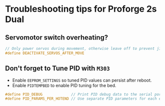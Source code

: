 # Troubleshooting tips for Proforge 2s Dual

## Servomotor switch overheating?
```cpp
// Only power servos during movement, otherwise leave off to prevent jitter
#define DEACTIVATE_SERVOS_AFTER_MOVE
```

## Don't forget to Tune PID with `M303`

- Enable `EEPROM_SETTINGS` so tuned PID values can persist after reboot.
- Enable `PIDTEMPBED` to enable PID tuning for the bed.

```cpp
#define PID_DEBUG             // Print PID debug data to the serial port. Use 'M303 D' to enable/disable.
#define PID_PARAMS_PER_HOTEND // Use separate PID parameters for each extruder (useful for mismatched extruders)
```
